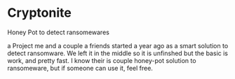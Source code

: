 # Cryptonite
Honey Pot to detect ransomewares

a Project me and a couple a friends started a year ago as a smart solution to detect ransomware.
We left it in the middle so it is unfinshed but the basic is work, and pretty fast.
I know their is couple honey-pot solution to ransomeware, but if someone can use it, feel free.
